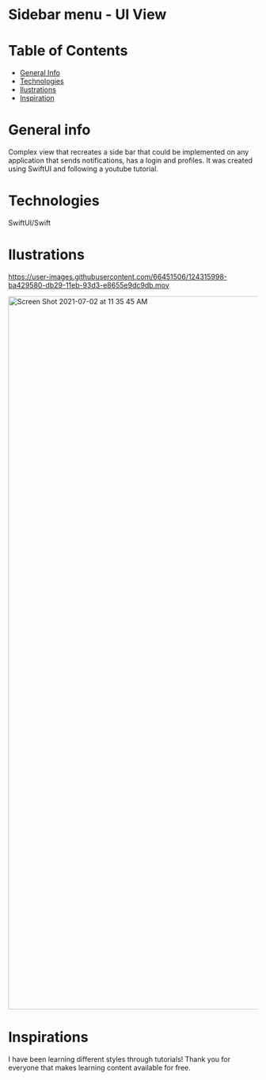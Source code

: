 #  Sidebar menu - UI View

# Table of Contents

- <a href="https://github.com/sergiosepulveda09/SideBarMenu/tree/main#general-info" >General Info</a>
- <a href="https://github.com/sergiosepulveda09/SideBarMenu/tree/main#technologies">Technologies</a>
- <a href="https://github.com/sergiosepulveda09/SideBarMenu/tree/main#ilustrations">Ilustrations</a>
- <a href="https://github.com/sergiosepulveda09/SideBarMenu/tree/main#inspirations">Inspiration</a>

# General info
Complex view that recreates a side bar that could be implemented on any application that sends notifications, has a login and profiles. It was created using SwiftUI and following a youtube tutorial.
# Technologies
SwiftUI/Swift
# Ilustrations


https://user-images.githubusercontent.com/66451506/124315998-ba429580-db29-11eb-93d3-e8655e9dc9db.mov

<img width="1440" alt="Screen Shot 2021-07-02 at 11 35 45 AM" src="https://user-images.githubusercontent.com/66451506/124316002-be6eb300-db29-11eb-9d54-ee77125eebca.png">

# Inspirations
I have been learning different styles through tutorials! Thank you for everyone that makes learning content available for free. 
